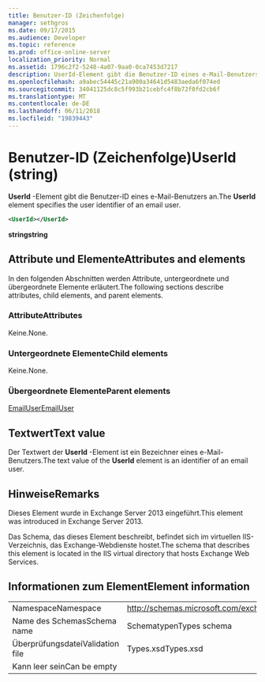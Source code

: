 ```yaml
---
title: Benutzer-ID (Zeichenfolge)
manager: sethgros
ms.date: 09/17/2015
ms.audience: Developer
ms.topic: reference
ms.prod: office-online-server
localization_priority: Normal
ms.assetid: 1796c2f2-5248-4a07-9aa0-0ca7453d7217
description: UserId-Element gibt die Benutzer-ID eines e-Mail-Benutzers an.
ms.openlocfilehash: a9abec54445c21a900a34641d5483aeda6f074ed
ms.sourcegitcommit: 34041125dc8c5f993b21cebfc4f8b72f0fd2cb6f
ms.translationtype: MT
ms.contentlocale: de-DE
ms.lasthandoff: 06/11/2018
ms.locfileid: "19839443"
---
```

# <a name="userid-string"></a><span data-ttu-id="11c88-103">Benutzer-ID (Zeichenfolge)</span><span class="sxs-lookup"><span data-stu-id="11c88-103">UserId (string)</span></span>

<span data-ttu-id="11c88-104">**UserId** -Element gibt die Benutzer-ID eines e-Mail-Benutzers an.</span><span class="sxs-lookup"><span data-stu-id="11c88-104">The **UserId** element specifies the user identifier of an email user.</span></span> 
  
```XML
<UserId></UserId>
```

 <span data-ttu-id="11c88-105">**string**</span><span class="sxs-lookup"><span data-stu-id="11c88-105">**string**</span></span>
## <a name="attributes-and-elements"></a><span data-ttu-id="11c88-106">Attribute und Elemente</span><span class="sxs-lookup"><span data-stu-id="11c88-106">Attributes and elements</span></span>

<span data-ttu-id="11c88-107">In den folgenden Abschnitten werden Attribute, untergeordnete und übergeordnete Elemente erläutert.</span><span class="sxs-lookup"><span data-stu-id="11c88-107">The following sections describe attributes, child elements, and parent elements.</span></span>
  
### <a name="attributes"></a><span data-ttu-id="11c88-108">Attribute</span><span class="sxs-lookup"><span data-stu-id="11c88-108">Attributes</span></span>

<span data-ttu-id="11c88-109">Keine.</span><span class="sxs-lookup"><span data-stu-id="11c88-109">None.</span></span>
  
### <a name="child-elements"></a><span data-ttu-id="11c88-110">Untergeordnete Elemente</span><span class="sxs-lookup"><span data-stu-id="11c88-110">Child elements</span></span>

<span data-ttu-id="11c88-111">Keine.</span><span class="sxs-lookup"><span data-stu-id="11c88-111">None.</span></span>
  
### <a name="parent-elements"></a><span data-ttu-id="11c88-112">Übergeordnete Elemente</span><span class="sxs-lookup"><span data-stu-id="11c88-112">Parent elements</span></span>

[<span data-ttu-id="11c88-113">EmailUser</span><span class="sxs-lookup"><span data-stu-id="11c88-113">EmailUser</span></span>](emailuser.md)
  
## <a name="text-value"></a><span data-ttu-id="11c88-114">Textwert</span><span class="sxs-lookup"><span data-stu-id="11c88-114">Text value</span></span>

<span data-ttu-id="11c88-115">Der Textwert der **UserId** -Element ist ein Bezeichner eines e-Mail-Benutzers.</span><span class="sxs-lookup"><span data-stu-id="11c88-115">The text value of the **UserId** element is an identifier of an email user.</span></span> 
  
## <a name="remarks"></a><span data-ttu-id="11c88-116">Hinweise</span><span class="sxs-lookup"><span data-stu-id="11c88-116">Remarks</span></span>

<span data-ttu-id="11c88-117">Dieses Element wurde in Exchange Server 2013 eingeführt.</span><span class="sxs-lookup"><span data-stu-id="11c88-117">This element was introduced in Exchange Server 2013.</span></span>
  
<span data-ttu-id="11c88-118">Das Schema, das dieses Element beschreibt, befindet sich im virtuellen IIS-Verzeichnis, das Exchange-Webdienste hostet.</span><span class="sxs-lookup"><span data-stu-id="11c88-118">The schema that describes this element is located in the IIS virtual directory that hosts Exchange Web Services.</span></span>
  
## <a name="element-information"></a><span data-ttu-id="11c88-119">Informationen zum Element</span><span class="sxs-lookup"><span data-stu-id="11c88-119">Element information</span></span>

|||
|:-----|:-----|
|<span data-ttu-id="11c88-120">Namespace</span><span class="sxs-lookup"><span data-stu-id="11c88-120">Namespace</span></span>  <br/> |http://schemas.microsoft.com/exchange/services/2006/types  <br/> |
|<span data-ttu-id="11c88-121">Name des Schemas</span><span class="sxs-lookup"><span data-stu-id="11c88-121">Schema name</span></span>  <br/> |<span data-ttu-id="11c88-122">Schematypen</span><span class="sxs-lookup"><span data-stu-id="11c88-122">Types schema</span></span>  <br/> |
|<span data-ttu-id="11c88-123">Überprüfungsdatei</span><span class="sxs-lookup"><span data-stu-id="11c88-123">Validation file</span></span>  <br/> |<span data-ttu-id="11c88-124">Types.xsd</span><span class="sxs-lookup"><span data-stu-id="11c88-124">Types.xsd</span></span>  <br/> |
|<span data-ttu-id="11c88-125">Kann leer sein</span><span class="sxs-lookup"><span data-stu-id="11c88-125">Can be empty</span></span>  <br/> ||
   

